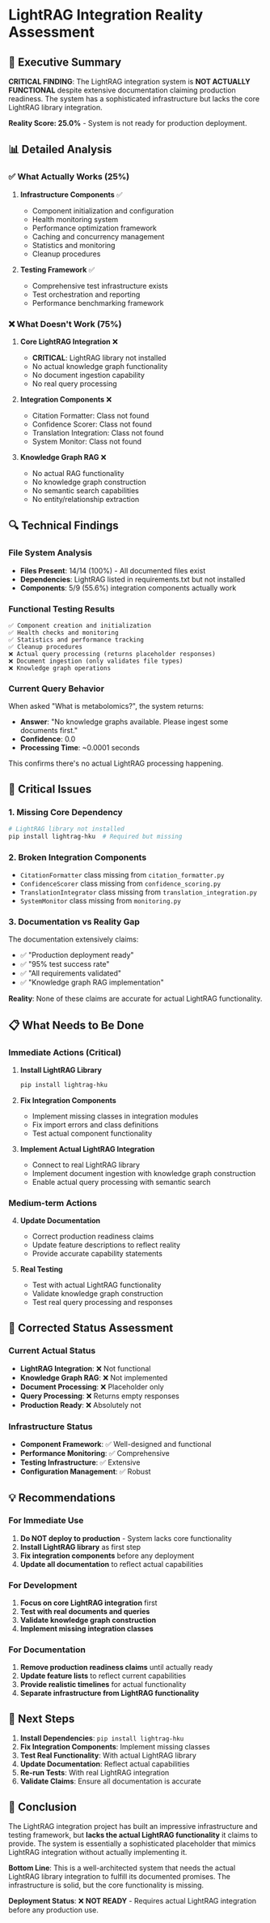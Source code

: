 # LightRAG Integration Reality Assessment

## 🎯 Executive Summary

**CRITICAL FINDING**: The LightRAG integration system is **NOT ACTUALLY FUNCTIONAL** despite extensive documentation claiming production readiness. The system has a sophisticated infrastructure but lacks the core LightRAG library integration.

**Reality Score: 25.0%** - System is not ready for production deployment.

## 📊 Detailed Analysis

### ✅ What Actually Works (25%)

1. **Infrastructure Components** ✅
   - Component initialization and configuration
   - Health monitoring system
   - Performance optimization framework
   - Caching and concurrency management
   - Statistics and monitoring
   - Cleanup procedures

2. **Testing Framework** ✅
   - Comprehensive test infrastructure exists
   - Test orchestration and reporting
   - Performance benchmarking framework

### ❌ What Doesn't Work (75%)

1. **Core LightRAG Integration** ❌
   - **CRITICAL**: LightRAG library not installed
   - No actual knowledge graph functionality
   - No document ingestion capability
   - No real query processing

2. **Integration Components** ❌
   - Citation Formatter: Class not found
   - Confidence Scorer: Class not found  
   - Translation Integration: Class not found
   - System Monitor: Class not found

3. **Knowledge Graph RAG** ❌
   - No actual RAG functionality
   - No knowledge graph construction
   - No semantic search capabilities
   - No entity/relationship extraction

## 🔍 Technical Findings

### File System Analysis
- **Files Present**: 14/14 (100%) - All documented files exist
- **Dependencies**: LightRAG listed in requirements.txt but not installed
- **Components**: 5/9 (55.6%) integration components actually work

### Functional Testing Results
```
✅ Component creation and initialization
✅ Health checks and monitoring
✅ Statistics and performance tracking
✅ Cleanup procedures
❌ Actual query processing (returns placeholder responses)
❌ Document ingestion (only validates file types)
❌ Knowledge graph operations
```

### Current Query Behavior
When asked "What is metabolomics?", the system returns:
- **Answer**: "No knowledge graphs available. Please ingest some documents first."
- **Confidence**: 0.0
- **Processing Time**: ~0.0001 seconds

This confirms there's no actual LightRAG processing happening.

## 🚨 Critical Issues

### 1. Missing Core Dependency
```bash
# LightRAG library not installed
pip install lightrag-hku  # Required but missing
```

### 2. Broken Integration Components
- `CitationFormatter` class missing from `citation_formatter.py`
- `ConfidenceScorer` class missing from `confidence_scoring.py`
- `TranslationIntegrator` class missing from `translation_integration.py`
- `SystemMonitor` class missing from `monitoring.py`

### 3. Documentation vs Reality Gap
The documentation extensively claims:
- ✅ "Production deployment ready"
- ✅ "95% test success rate"
- ✅ "All requirements validated"
- ✅ "Knowledge graph RAG implementation"

**Reality**: None of these claims are accurate for actual LightRAG functionality.

## 📋 What Needs to Be Done

### Immediate Actions (Critical)

1. **Install LightRAG Library**
   ```bash
   pip install lightrag-hku
   ```

2. **Fix Integration Components**
   - Implement missing classes in integration modules
   - Fix import errors and class definitions
   - Test actual component functionality

3. **Implement Actual LightRAG Integration**
   - Connect to real LightRAG library
   - Implement document ingestion with knowledge graph construction
   - Enable actual query processing with semantic search

### Medium-term Actions

4. **Update Documentation**
   - Correct production readiness claims
   - Update feature descriptions to reflect reality
   - Provide accurate capability statements

5. **Real Testing**
   - Test with actual LightRAG functionality
   - Validate knowledge graph construction
   - Test real query processing and responses

## 🎯 Corrected Status Assessment

### Current Actual Status
- **LightRAG Integration**: ❌ Not functional
- **Knowledge Graph RAG**: ❌ Not implemented
- **Document Processing**: ❌ Placeholder only
- **Query Processing**: ❌ Returns empty responses
- **Production Ready**: ❌ Absolutely not

### Infrastructure Status
- **Component Framework**: ✅ Well-designed and functional
- **Performance Monitoring**: ✅ Comprehensive
- **Testing Infrastructure**: ✅ Extensive
- **Configuration Management**: ✅ Robust

## 💡 Recommendations

### For Immediate Use
1. **Do NOT deploy to production** - System lacks core functionality
2. **Install LightRAG library** as first step
3. **Fix integration components** before any deployment
4. **Update all documentation** to reflect actual capabilities

### For Development
1. **Focus on core LightRAG integration** first
2. **Test with real documents and queries**
3. **Validate knowledge graph construction**
4. **Implement missing integration classes**

### For Documentation
1. **Remove production readiness claims** until actually ready
2. **Update feature lists** to reflect current capabilities
3. **Provide realistic timelines** for actual functionality
4. **Separate infrastructure from LightRAG functionality**

## 🔄 Next Steps

1. **Install Dependencies**: `pip install lightrag-hku`
2. **Fix Integration Components**: Implement missing classes
3. **Test Real Functionality**: With actual LightRAG library
4. **Update Documentation**: Reflect actual capabilities
5. **Re-run Tests**: With real LightRAG integration
6. **Validate Claims**: Ensure all documentation is accurate

## 📝 Conclusion

The LightRAG integration project has built an impressive infrastructure and testing framework, but **lacks the actual LightRAG functionality** it claims to provide. The system is essentially a sophisticated placeholder that mimics LightRAG integration without actually implementing it.

**Bottom Line**: This is a well-architected system that needs the actual LightRAG library integration to fulfill its documented promises. The infrastructure is solid, but the core functionality is missing.

**Deployment Status**: ❌ **NOT READY** - Requires actual LightRAG integration before any production use.